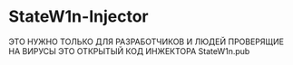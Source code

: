 # StateW1n-Injector

ЭТО НУЖНО ТОЛЬКО ДЛЯ РАЗРАБОТЧИКОВ И ЛЮДЕЙ ПРОВЕРЯЩИЕ НА ВИРУСЫ
ЭТО ОТКРЫТЫЙ КОД ИНЖЕКТОРА StateW1n.pub
